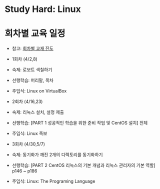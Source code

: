 # Study Hard: Linux

# 회차별 교육 일정

* 참고: [회차별 교재 진도](TOC.md)

- 1회차 (4/2,8)
 - 숙제: 로보트 색칠하기
 - 선행학습: 머리말, 목차
 - 주입식: Linux on VirtualBox

- 2회차 (4/16,23)
 - 숙제: 리눅스 설치, 설정 제출
 - 선행학습: [PART 1 성공적인 학습을 위한 준비 작업 및 CentOS 설치] 전체
 - 주입식: Linux 족보

- 3회차 (4/30,5/7)
 - 숙제: 동기화가 깨진 2개의 디렉토리를 동기화하기
 - 선행학습: [PART 2 CentOS 리눅스의 기본 개념과 리눅스 관리자의 기본 역할] p146 ~ p186
 - 주입식: Linux: The Programing Language


